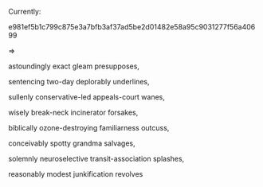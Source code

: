 Currently:

e981ef5b1c799c875e3a7bfb3af37ad5be2d01482e58a95c9031277f56a40699

=>

astoundingly exact gleam presupposes,

sentencing two-day deplorably underlines,

sullenly conservative-led appeals-court wanes,

wisely break-neck incinerator forsakes,

biblically ozone-destroying familiarness outcuss,

conceivably spotty grandma salvages,

solemnly neuroselective transit-association splashes,

reasonably modest junkification revolves
